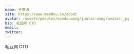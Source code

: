 ```yaml
---
name: 王俊涛
site: https://www.maodou.io/about
avatar: /assets/peoples/maodouwang/juntao-wang/avatar.jpg
bio: 毛豆网 CTO
email: 
twitter: 
---
```

毛豆网 CTO
